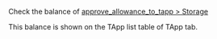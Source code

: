 Check the balance of [approve_allowance_to_tapp > Storage](approve_allowance_to_tapp.md#storage)

This balance is shown on the TApp list table of TApp tab.
